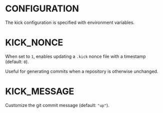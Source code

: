 # CONFIGURATION

The kick configuration is specified with environment variables.

# KICK_NONCE

When set to `1`, enables updating a `.kick` nonce file with a timestamp (default: `0`).

Useful for generating commits when a repository is otherwise unchanged.

# KICK_MESSAGE

Customize the git commit message (default: `"up"`).

